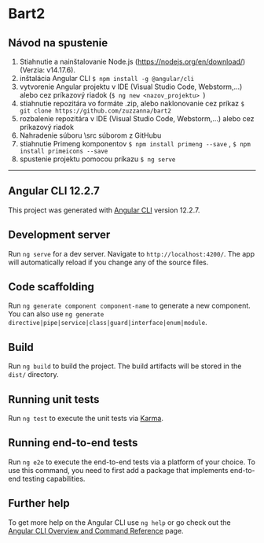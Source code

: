 # Bart2


## Návod na spustenie

1. Stiahnutie a nainštalovanie Node.js (https://nodejs.org/en/download/) (Verzia: v14.17.6).
2. inštalácia Angular CLI ```$ npm install -g @angular/cli```  
3. vytvorenie Angular projektu v IDE (Visual Studio Code, Webstorm,...) alebo cez príkazový riadok (```$ ng new <nazov_projektu> ```)
4. stiahnutie repozitára vo formáte .zip, alebo naklonovanie cez príkaz ```$ git clone https://github.com/zuzzanna/bart2```
5. rozbalenie repozitára v IDE (Visual Studio Code, Webstorm,...) alebo cez príkazový riadok
6. Nahradenie súboru \src súborom z GitHubu
7. stiahnutie Primeng komponentov ```$ npm install primeng --save``` , ```$ npm install primeicons --save```
8. spustenie projektu pomocou príkazu ```$ ng serve```

--------------------------------------------------------------------------------------------------------------------------------------------------------------------------

## Angular CLI 12.2.7

This project was generated with [Angular CLI](https://github.com/angular/angular-cli) version 12.2.7.

## Development server

Run `ng serve` for a dev server. Navigate to `http://localhost:4200/`. The app will automatically reload if you change any of the source files.

## Code scaffolding

Run `ng generate component component-name` to generate a new component. You can also use `ng generate directive|pipe|service|class|guard|interface|enum|module`.

## Build

Run `ng build` to build the project. The build artifacts will be stored in the `dist/` directory.

## Running unit tests

Run `ng test` to execute the unit tests via [Karma](https://karma-runner.github.io).

## Running end-to-end tests

Run `ng e2e` to execute the end-to-end tests via a platform of your choice. To use this command, you need to first add a package that implements end-to-end testing capabilities.

## Further help

To get more help on the Angular CLI use `ng help` or go check out the [Angular CLI Overview and Command Reference](https://angular.io/cli) page.
